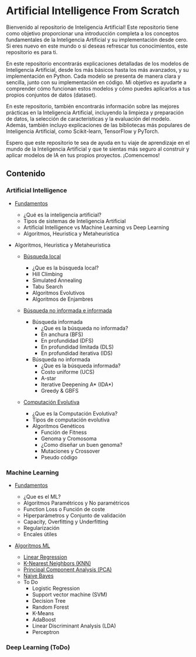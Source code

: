 # Artificial Intelligence From Scratch

Bienvenido al repositorio de Inteligencia Artificial! Este repositorio tiene como objetivo proporcionar una introducción completa a los conceptos fundamentales de la Inteligencia Artificial y su implementación desde cero. Si eres nuevo en este mundo o si deseas refrescar tus conocimientos, este repositorio es para ti.

En este repositorio encontrarás explicaciones detalladas de los modelos de Inteligencia Artificial, desde los más básicos hasta los más avanzados, y su implementación en Python. Cada modelo se presenta de manera clara y sencilla, junto con su implementación en código. Mi objetivo es ayudarte a comprender cómo funcionan estos modelos y cómo puedes aplicarlos a tus propios conjuntos de datos (dataset).

En este repositorio, también encontrarás información sobre las mejores prácticas en la Inteligencia Artificial, incluyendo la limpieza y preparación de datos, la selección de características y la evaluación del modelo. Además, también incluyo explicaciones de las bibliotecas más populares de Inteligencia Artificial, como Scikit-learn, TensorFlow y PyTorch.

Espero que este repositorio te sea de ayuda en tu viaje de aprendizaje en el mundo de la Inteligencia Artificial y que te sientas más seguro al construir y aplicar modelos de IA en tus propios proyectos. ¡Comencemos!

## Contenido

### Artificial Intelligence
* [Fundamentos](https://github.com/yeriel/Artificial_Intelligence_Collection/tree/main/Artificial_Intelligence)
  - ¿Qué es la inteligencia artificial?
  - Tipos de sistemas de Inteligencia Artificial
  - Artificial Intelligence vs Machine Learning vs Deep Learning
  - Algoritmos, Heuristica y Metaheuristica

* Algoritmos, Heuristica y Metaheuristica
  - [Búsqueda local](https://github.com/yeriel/Artificial_Intelligence_Collection/tree/main/Artificial_Intelligence/Busqueda%20local)
    * ¿Que es la búsqueda local?
    * Hill Climbing
    * Simulated Annealing
    * Tabu Search
    * Algoritmos Evolutivos
    * Algoritmos de Enjambres

  - [Búsqueda no informada e informada](https://github.com/yeriel/Artificial_Intelligence_Collection/tree/main/Artificial_Intelligence/Busqueda%20informada)
    * Búsqueda informada
      - ¿Que es la búsqueda no informada?
      - En anchura (BFS)
      - En profundidad (DFS)
      - En profundidad limitada (DLS)
      - En profundidad iterativa (IDS)
    * Búsqueda no informada
      - ¿Que es la búsqueda informada?
      - Costo uniforme (UCS)
      - A-star
      - Iterative Deepening A* (IDA*)
      - Greedy & GBFS

  - [Computación Evolutiva](https://github.com/yeriel/Artificial_Intelligence_Collection/tree/main/Artificial_Intelligence/Computacion%20evolutiva)
    - ¿Que es la Computación Evolutiva?
    - Tipos de computación evolutiva
    - Algoritmos Genéticos
      * Función de Fitness
      * Genoma y Cromosoma
      * ¿Como diseñar un buen genoma?
      * Mutaciones y Crossover
      * Pseudo código


### Machine Learning
* [Fundamentos](https://github.com/yeriel/Artificial_Intelligence_Collection/tree/main/Machine_learning)
  - ¿Que es el ML?
  - Algoritmos Paramétricos y No paramétricos
  - Function Loss o Función de coste
  - Hiperparámetros y Conjunto de validación
  - Capacity, Overfitting y Underfitting
  - Regularización
  - Encales útiles

* [Algoritmos ML](https://github.com/yeriel/Artificial_Intelligence_Collection/tree/main/Machine_learning/Algoritmos)
  - [Linear Regression](https://github.com/yeriel/Artificial_Intelligence_Collection/tree/main/Machine_learning/Algoritmos/Linear%20Regression) 
  - [K-Nearest Neighbors (KNN)](https://github.com/yeriel/Artificial_Intelligence_Collection/tree/main/Machine_learning/Algoritmos/KNN)
  - [Principal Component Analysis (PCA)](https://github.com/yeriel/Artificial_Intelligence_Collection/tree/main/Machine_learning/Algoritmos/PCA)
  - [Naive Bayes](https://github.com/yeriel/Artificial_Intelligence_Collection/tree/main/Machine_learning/Algoritmos/Naive%20Bayes)

  * To Do
    - Logistic Regression 
    - Support vector machine (SVM)
    - Decision Tree 
    - Random Forest 
    - K-Means 
    - AdaBoost
    - Linear Discriminant Analysis (LDA)
    - Perceptron 
    
### Deep Learning (ToDo)
